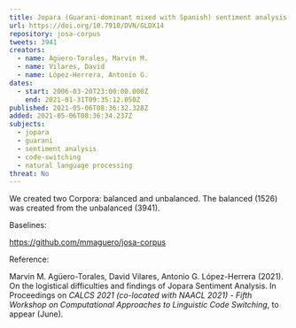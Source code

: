 ```yaml
---
title: Jopara (Guarani-dominant mixed with Spanish) sentiment analysis corpus.
url: https://doi.org/10.7910/DVN/GLDX14
repository: josa-corpus
tweets: 3941
creators:
  - name: Agüero-Torales, Marvin M.
  - name: Vilares, David
  - name: López-Herrera, Antonio G.
dates:
  - start: 2006-03-20T23:00:00.000Z
    end: 2021-01-31T09:35:12.050Z
published: 2021-05-06T08:36:32.328Z
added: 2021-05-06T08:36:34.237Z
subjects:
  - jopara
  - guarani
  - sentiment analysis
  - code-switching
  - natural language processing
threat: No
---
```

We created two Corpora: balanced and unbalanced. The balanced (1526) was created from the unbalanced (3941).

Baselines:

https://github.com/mmaguero/josa-corpus

Reference:

Marvin M. Agüero-Torales, David Vilares, Antonio G. López-Herrera (2021). On the logistical difficulties and findings of Jopara Sentiment Analysis. In Proceedings on *CALCS 2021 (co-located with NAACL 2021) - Fifth Workshop on Computational Approaches to Linguistic Code Switching*, to appear (June).